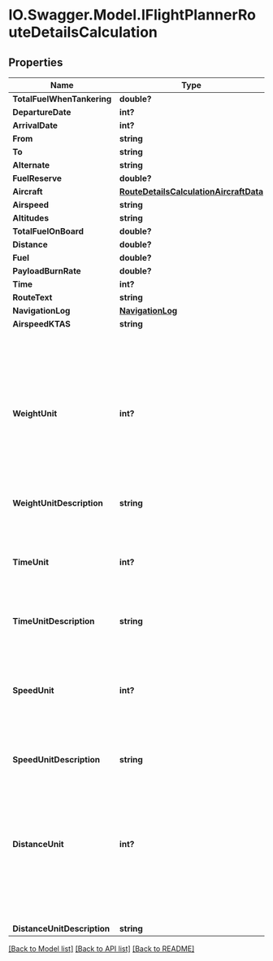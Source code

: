 # IO.Swagger.Model.IFlightPlannerRouteDetailsCalculation
## Properties

Name | Type | Description | Notes
------------ | ------------- | ------------- | -------------
**TotalFuelWhenTankering** | **double?** |  | [optional] 
**DepartureDate** | **int?** |  | [optional] 
**ArrivalDate** | **int?** |  | [optional] 
**From** | **string** |  | [optional] 
**To** | **string** |  | [optional] 
**Alternate** | **string** |  | [optional] 
**FuelReserve** | **double?** |  | [optional] 
**Aircraft** | [**RouteDetailsCalculationAircraftData**](RouteDetailsCalculationAircraftData.md) |  | [optional] 
**Airspeed** | **string** |  | [optional] 
**Altitudes** | **string** |  | [optional] 
**TotalFuelOnBoard** | **double?** |  | [optional] 
**Distance** | **double?** |  | [optional] 
**Fuel** | **double?** |  | [optional] 
**PayloadBurnRate** | **double?** |  | [optional] 
**Time** | **int?** |  | [optional] 
**RouteText** | **string** |  | [optional] 
**NavigationLog** | [**NavigationLog**](NavigationLog.md) |  | [optional] 
**AirspeedKTAS** | **string** |  | [optional] 
**WeightUnit** | **int?** | Weight units:             0 &#x3D; Gallons             1 &#x3D; Pounds             2 &#x3D; Kilograms             3 &#x3D; Tonnes             4 &#x3D; Liters    * &#x60;Gallons&#x60; - Gallons  * &#x60;Pounds&#x60; - Pounds  * &#x60;Kilograms&#x60; - Kilograms  * &#x60;Tonnes&#x60; - Tonnes  * &#x60;Liters&#x60; - Liters   | [optional] 
**WeightUnitDescription** | **string** |  | [optional] 
**TimeUnit** | **int?** | Time units:             0 &#x3D; Seconds             1 &#x3D; Minutes             2 &#x3D; Hours    * &#x60;Seconds&#x60; - Seconds  * &#x60;Minutes&#x60; - Minutes  * &#x60;Hours&#x60; - Hours   | [optional] 
**TimeUnitDescription** | **string** |  | [optional] 
**SpeedUnit** | **int?** | Speed units:             0 &#x3D; Knots             1 &#x3D; MPH             2 &#x3D; KMH             3 &#x3D; Mach    * &#x60;Knots&#x60; - Knots  * &#x60;MPH&#x60; - MPH  * &#x60;KMH&#x60; - KMH  * &#x60;Mach&#x60; - Mach   | [optional] 
**SpeedUnitDescription** | **string** |  | [optional] 
**DistanceUnit** | **int?** | Distance units:             0 &#x3D; Feet             1 &#x3D; Kilometer             2 &#x3D; Meter             3 &#x3D; Nautical Mile    * &#x60;Feet&#x60; - Feet  * &#x60;Kilometer&#x60; - Kilometer  * &#x60;Meter&#x60; - Meter  * &#x60;NauticalMile&#x60; - Nautical Mile   | [optional] 
**DistanceUnitDescription** | **string** |  | [optional] 

[[Back to Model list]](../README.md#documentation-for-models) [[Back to API list]](../README.md#documentation-for-api-endpoints) [[Back to README]](../README.md)


